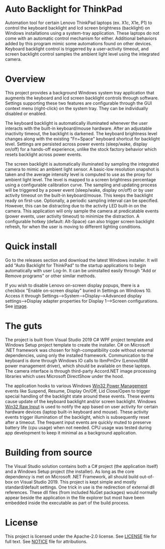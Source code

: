 # Auto Backlight for ThinkPad
Automation tool for certain Lenovo ThinkPad laptops (ex. X1c, X1e, P1) to control the keyboard backlight and lcd screen brightness (backlight) on Windows installations using a system-tray application. These laptops do not come with an automatic control mechanism for either. Additional behaviors added by this program mimic some automations found on other devices. Keyboard backlight control is triggerred by a user-activity timeout, and screen backlight control samples the ambient light level using the integrated camera.

# Overview
This project provides a background Windows system tray application that augments the keyboard and lcd screen backlight controls through software. Settings supporting these two features are configurable through the GUI context menu (right-click) on the system tray. They can be individually disabled or enabled.

The keyboard backlight is automatically illuminated whenever the user interacts with the built-in keyboard/mouse hardware. After an adjustable inactivity timeout, the backlight is darkened. The keyboard brightness level changes along with the existing "Fn+Space" keyboard shortcut for backlight level. Settings are persisted across power events (sleep/wake, display on/off) for a hands-off experience, unlike the stock factory behavior which resets backlight across power events.

The screen backlight is automatically illuminated by sampling the integrated camera to mimic an ambient light sensor. A basic-low resolution snapshot is taken and the average intensity level is computed to use as the proxy for ambient light level. The level is mapped to a screen brightness percentage using a configurable calibration curve. The sampling and updating process will be triggered by a power event (sleep/wake, display on/off) or by user activity timeout on the built-in keyboard/mouse. This keeps the backlight ready on first-use. Optionally, a periodic sampling interval can be specified. However, this can be distracting due to the activity LED built-in on the camera. This application will only sample the camera at predicatable events (power events, user activity timeout) to minimize the distraction. A configurable hotkey (default: Alt-Space) can also trigger screen backlight refresh, for when the user is moving to different lighting conditions.

# Quick install
Go to the releases section and download the latest Windows installer. It will add "Auto Backlight for ThinkPad" to the startup applications to begin automatically with user Log-In. It can be uninstalled easily through "Add or Remove programs" or other similar methods.

If you wish to disable Lenovo on-screen display popups, there is a checkbox "Enable on-screen display" buried in Settings on Windows 10. Access it through Settings-->System-->Display-->Advanced display settings-->Display adapter properties for Display 1-->Screen configurations. See [image](disable-osd.png).

# The guts
The project is built from Visual Studio 2019 C# WPF project template and Windows Setup project template to create the installer. C# on Microsoft .NET framework was chosen for high-compatibility code without external dependencies, using only the installed framework. Communication to the keyboard is done through Windows IO calls to IbmPmDrv (Lenovo/IBM power management driver), which should be available on these laptops. The camera interface is through third-party Accord.NET image processing libraries which uses Microsoft DirectShow under the hood.

The application hooks to various Windows [Win32 Power Management](https://docs.microsoft.com/en-us/windows/win32/power/about-power-management) events like Suspend, Resume, Display On/Off, Lid Close/Open to trigger special handling of the backlight state around these events. These events cause update of the keyboard backlight and/or screen backlight. Windows [Win32 Raw Input](https://docs.microsoft.com/en-us/windows/win32/inputdev/raw-input) is used to notify the app based on user activity for certain hardware devices (laptop built-in keyboard and mouse). These activity events trigger illumination of the backlight, which is subsequently reset after a timeout. The frequent input events are quickly muted to preserve battery life (cpu usage) when not needed. CPU usage was tested during app development to keep it minimal as a background application.

# Building from source
The Visual Studio solution contains both a C# project (the application itself) and a Windows Setup project (the installer). As long as the core dependency is met on Microsoft .NET Framework, all should build out-of-box on Visual Studio 2019. This project is kept simple and mostly standard/default settings. One trick in use is the redirection of external dll references. These dll files (from included NuGet packages) would normally appear beside the application in the file explorer but most have been embedded inside the executable as part of the build process.

# License
This project is licensed under the Apache-2.0 license. See [LICENSE](LICENSE) file for full text. See [NOTICE](NOTICE) file for attributions.
